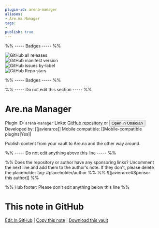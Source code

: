 ```yaml
---
plugin-id: arena-manager
aliases:
- Are.na Manager
tags: 
- 
publish: true
---
```


%% ----- Badges ----- %%

![GitHub all releases](https://img.shields.io/github/downloads/javierarce/arena-manager/total?color=573E7A&logo=github&style=for-the-badge)   
![GitHub manifest version](https://img.shields.io/github/manifest-json/v/javierarce/arena-manager?color=573E7A&logo=github&style=for-the-badge)   
![GitHub issues by-label](https://img.shields.io/github/issues/javierarce/arena-manager/help%20wanted?color=573E7A&logo=github&style=for-the-badge)   
![GitHub Repo stars](https://img.shields.io/github/stars/javierarce/arena-manager?color=573E7A&logo=github&style=for-the-badge)

%% ----- Badges ----- %%

%% ----- Do not edit this section ----- %%

# Are.na Manager

Plugin ID: `arena-manager`
Links: [GitHub repository](https://github.com/javierarce/arena-manager) or [<button id=HH>Open in Obsidian</button>](obsidian://show-plugin?id=arena-manager)
Developed by: [[javierarce]]
Mobile compatible: [[Mobile-compatible plugins|Yes]]

Publish content from your vault to Are.na and the other way around.

%% ----- Do not edit anything above this line ----- %% 

%% Does the repository or author have any sponsoring links? Uncomment the next line and add them to the author's note. If they don't, please delete the placeholder tag: #placeholder/author %%
%% ![[javierarce#Sponsor this author]] %%

%% Hub footer: Please don't edit anything below this line %%

# This note in GitHub

<span class="git-footer">[Edit In GitHub](https://github.dev/obsidian-community/obsidian-hub/blob/main/02%20-%20Community%20Expansions/02.05%20All%20Community%20Expansions/Plugins/arena-manager.md "git-hub-edit-note") | [Copy this note](https://raw.githubusercontent.com/obsidian-community/obsidian-hub/main/02%20-%20Community%20Expansions/02.05%20All%20Community%20Expansions/Plugins/arena-manager.md "git-hub-copy-note") | [Download this vault](https://github.com/obsidian-community/obsidian-hub/archive/refs/heads/main.zip "git-hub-download-vault") </span>
